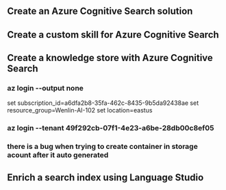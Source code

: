 ## Create an Azure Cognitive Search solution
## Create a custom skill for Azure Cognitive Search
## Create a knowledge store with Azure Cognitive Search
### az login --output none 
set subscription_id=a6dfa2b8-35fa-462c-8435-9b5da92438ae
set resource_group=Wenlin-AI-102
set location=eastus
### az login --tenant 49f292cb-07f1-4e23-a6be-28db00c8ef05
### there is a bug when trying to create container in storage acount after it auto generated
## Enrich a search index using Language Studio